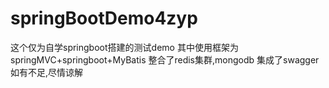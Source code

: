 # springBootDemo4zyp
这个仅为自学springboot搭建的测试demo
其中使用框架为springMVC+springboot+MyBatis
整合了redis集群,mongodb
集成了swagger
如有不足,尽情谅解